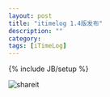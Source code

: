 ```yaml
---
layout: post
title: "itimelog 1.4版发布"
description: ""
category: 
tags: [iTimeLog]
---
```

{% include JB/setup %}

![shareit](http://laihj.github.com/images/shareit.png)

